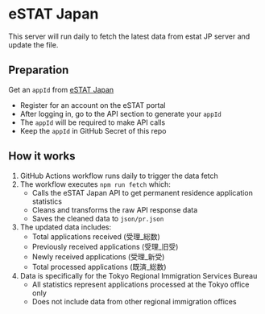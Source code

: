 # eSTAT Japan
This server will run daily to fetch the latest data from estat JP server and update the file.

## Preparation
Get an `appId` from [eSTAT Japan](https://www.e-stat.go.jp/mypage/view/api)
   - Register for an account on the eSTAT portal
   - After logging in, go to the API section to generate your `appId`
   - The `appId` will be required to make API calls
   - Keep the `appId` in GitHub Secret of this repo

## How it works
1. GitHub Actions workflow runs daily to trigger the data fetch
2. The workflow executes `npm run fetch` which:
   - Calls the eSTAT Japan API to get permanent residence application statistics
   - Cleans and transforms the raw API response data
   - Saves the cleaned data to `json/pr.json`
3. The updated data includes:
   - Total applications received (受理_総数)
   - Previously received applications (受理_旧受) 
   - Newly received applications (受理_新受)
   - Total processed applications (既済_総数)
4. Data is specifically for the Tokyo Regional Immigration Services Bureau
   - All statistics represent applications processed at the Tokyo office only
   - Does not include data from other regional immigration offices
